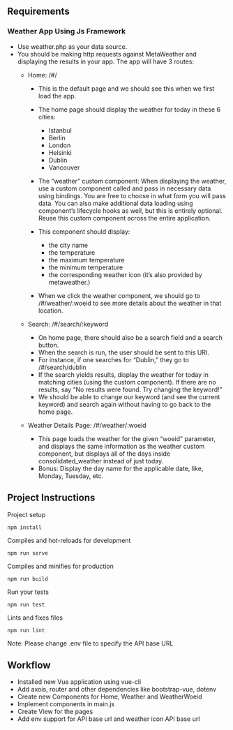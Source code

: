 ## Requirements

### Weather App Using Js Framework

- Use weather.php as your data source.
- You should be making http requests against MetaWeather and displaying the results in your app. The app will have 3 routes:
    - Home:
    /#/

        - This is the default page and we should see this when we first load the app.
        - The home page should display the weather for today in these 6 cities:
            - Istanbul
            - Berlin
            - London
            - Helsinki
            - Dublin
            - Vancouver

        - The “weather” custom component:
            When displaying the weather, use a custom component called <weather></weather> and pass in necessary data using bindings. You are free to choose in what form you will pass data. You can also make additional data loading using component’s lifecycle hooks as well, but this is entirely optional. Reuse this custom component across the entire application.
        
        - This component should display:
            - the city name
            - the temperature
            - the maximum temperature
            - the minimum temperature
            - the corresponding weather icon (it’s also provided by metaweather.)
        
        - When we click the weather component, we should go to /#/weather/:woeid to see more details about the weather in that location.

    - Search:
    /#/search/:keyword
    
        - On home page, there should also be a search field and a search button.
        - When the search is run, the user should be sent to this URI.
        - For instance, if one searches for “Dublin,” they go to /#/search/dublin
        - If the search yields results, display the weather for today in matching cities (using the <weather> custom component). If there are no results, say “No results were found. Try changing the keyword!”
        - We should be able to change our keyword (and see the current keyword) and search again without having to go back to the home page.

    - Weather Details Page:
    /#/weather/:woeid

        - This page loads the weather for the given “woeid” parameter, and displays the same information as the weather custom component, but displays all of the days inside consolidated_weather instead of just today.
        - Bonus: Display the day name for the applicable date, like, Monday, Tuesday, etc.


## Project Instructions

Project setup
```
npm install
```

Compiles and hot-reloads for development
```
npm run serve
```

Compiles and minifies for production
```
npm run build
```

Run your tests
```
npm run test
```

Lints and fixes files
```
npm run lint
```

Note: Please change .env file to specify the API base URL

## Workflow

- Installed new Vue application using vue-cli
- Add axois, router and other dependencies like bootstrap-vue, dotenv
- Create new Components for Home, Weather and WeatherWoeid
- Implement components in main.js
- Create View for the pages
- Add env support for API base url and weather icon API base url